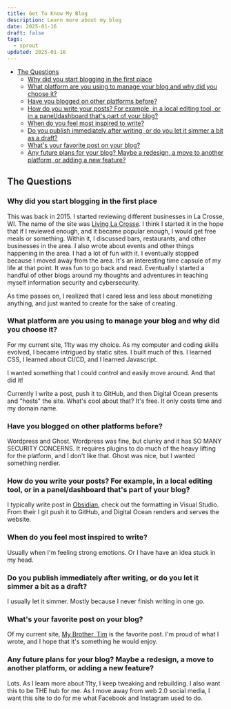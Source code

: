 ```yaml
---
title: Get To Know My Blog
description: Learn more about my blog
date: 2025-01-16
draft: false
tags:
  - sprout
updated: 2025-01-16
---
```

- [The Questions](#the-questions)
  - [Why did you start blogging in the first place](#why-did-you-start-blogging-in-the-first-place)
  - [What platform are you using to manage your blog and why did you choose it?](#what-platform-are-you-using-to-manage-your-blog-and-why-did-you-choose-it)
  - [Have you blogged on other platforms before?](#have-you-blogged-on-other-platforms-before)
  - [How do you write your posts? For example, in a local editing tool, or in a panel/dashboard that's part of your blog?](#how-do-you-write-your-posts-for-example-in-a-local-editing-tool-or-in-a-paneldashboard-thats-part-of-your-blog)
  - [When do you feel most inspired to write?](#when-do-you-feel-most-inspired-to-write)
  - [Do you publish immediately after writing, or do you let it simmer a bit as a draft?](#do-you-publish-immediately-after-writing-or-do-you-let-it-simmer-a-bit-as-a-draft)
  - [What's your favorite post on your blog?](#whats-your-favorite-post-on-your-blog)
  - [Any future plans for your blog? Maybe a redesign, a move to another platform, or adding a new feature?](#any-future-plans-for-your-blog-maybe-a-redesign-a-move-to-another-platform-or-adding-a-new-feature)

## The Questions

### Why did you start blogging in the first place

This was back in 2015. I started reviewing different businesses in La Crosse, WI. The name of the site was [Living La Crosse](https://web.archive.org/web/20171119071831/https://livinginlacrosse.wordpress.com/). I think I started it in the hope that if I reviewed enough, and it became popular enough, I would get free meals or something. Within it, I discussed bars, restaurants, and other businesses in the area. I also wrote about events and other things happening in the area. I had a lot of fun with it. I eventually stopped because I moved away from the area. It's an interesting time capsule of my life at that point. It was fun to go back and read. Eventually I started a handful of other blogs around my thoughts and adventures in teaching myself information security and cybersecurity.

As time passes on, I realized that I cared less and less about monetizing anything, and just wanted to create for the sake of creating.

### What platform are you using to manage your blog and why did you choose it?

For my current site, 11ty was my choice. As my computer and coding skills evolved, I became intrigued by static sites. I built much of this. I learned CSS, I learned about CI/CD, and I learned Javascript.

I wanted something that I could control and easily move around. And that did it!

Currently I write a post, push it to GitHub, and then Digital Ocean presents and "hosts" the site. What's cool about that? It's free. It only costs time and my domain name.

### Have you blogged on other platforms before?

Wordpress and Ghost. Wordpress was fine, but clunky and it has SO MANY SECURITY CONCERNS. It requires plugins to do much of the heavy lifting for the platform, and I don't like that. Ghost was nice, but I wanted something nerdier.

### How do you write your posts? For example, in a local editing tool, or in a panel/dashboard that's part of your blog?

I typically write post in [Obsidian](https://obsidian.md), check out the formatting in Visual Studio.  From their I git push it to GitHub, and Digital Ocean renders and serves the website.

### When do you feel most inspired to write?

Usually when I'm feeling strong emotions. Or I have have an idea stuck in my head.

### Do you publish immediately after writing, or do you let it simmer a bit as a draft?

I usually let it simmer. Mostly because I never finish writing in one go.

### What's your favorite post on your blog?

Of my current site, [My Brother, Tim](https://mike.helmers.me/garden/my-brother-tim/) is the favorite post. I'm proud of what I wrote, and I hope that it's something he would enjoy.

### Any future plans for your blog? Maybe a redesign, a move to another platform, or adding a new feature?

Lots. As I learn more about 11ty, I keep tweaking and rebuilding. I also want this to be THE hub for me. As I move away from web 2.0 social media, I want this site to do for me what Facebook and Instagram used to do.
